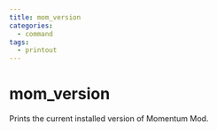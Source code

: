 ```yaml
---
title: mom_version
categories:
  - command
tags:
  - printout
---
```


# mom_version

Prints the current installed version of Momentum Mod.
